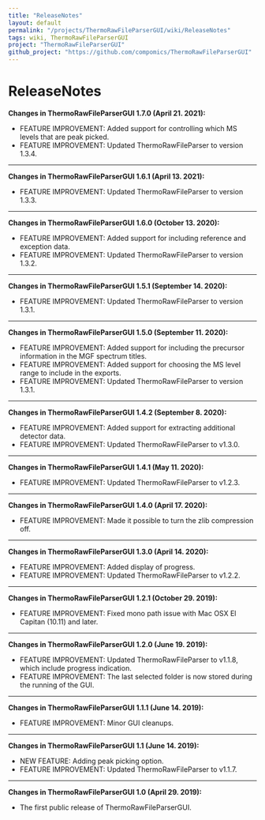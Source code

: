 ```yaml
---
title: "ReleaseNotes"
layout: default
permalink: "/projects/ThermoRawFileParserGUI/wiki/ReleaseNotes"
tags: wiki, ThermoRawFileParserGUI
project: "ThermoRawFileParserGUI"
github_project: "https://github.com/compomics/ThermoRawFileParserGUI"
---
```


# ReleaseNotes

**Changes in ThermoRawFileParserGUI 1.7.0 (April 21. 2021):**

 * FEATURE IMPROVEMENT: Added support for controlling which MS levels that are peak picked.
 * FEATURE IMPROVEMENT: Updated ThermoRawFileParser to version 1.3.4.

---

**Changes in ThermoRawFileParserGUI 1.6.1 (April 13. 2021):**

 * FEATURE IMPROVEMENT: Updated ThermoRawFileParser to version 1.3.3.

---

**Changes in ThermoRawFileParserGUI 1.6.0 (October 13. 2020):**

 * FEATURE IMPROVEMENT: Added support for including reference and exception data.
 * FEATURE IMPROVEMENT: Updated ThermoRawFileParser to version 1.3.2.

---

**Changes in ThermoRawFileParserGUI 1.5.1 (September 14. 2020):**

 * FEATURE IMPROVEMENT: Updated ThermoRawFileParser to version 1.3.1.

---

**Changes in ThermoRawFileParserGUI 1.5.0 (September 11. 2020):**

 * FEATURE IMPROVEMENT: Added support for including the precursor information in the MGF spectrum titles.
 * FEATURE IMPROVEMENT: Added support for choosing the MS level range to include in the exports.
 * FEATURE IMPROVEMENT: Updated ThermoRawFileParser to version 1.3.1.

---

**Changes in ThermoRawFileParserGUI 1.4.2 (September 8. 2020):**

 * FEATURE IMPROVEMENT: Added support for extracting additional detector data.
 * FEATURE IMPROVEMENT: Updated ThermoRawFileParser to v1.3.0.

---

**Changes in ThermoRawFileParserGUI 1.4.1 (May 11. 2020):**

  * FEATURE IMPROVEMENT: Updated ThermoRawFileParser to v1.2.3.

---

**Changes in ThermoRawFileParserGUI 1.4.0 (April 17. 2020):**

  * FEATURE IMPROVEMENT: Made it possible to turn the zlib compression off.

---

**Changes in ThermoRawFileParserGUI 1.3.0 (April 14. 2020):**

  * FEATURE IMPROVEMENT: Added display of progress.
  * FEATURE IMPROVEMENT: Updated ThermoRawFileParser to v1.2.2.

---

**Changes in ThermoRawFileParserGUI 1.2.1 (October 29. 2019):**

  * FEATURE IMPROVEMENT: Fixed mono path issue with Mac OSX El Capitan (10.11) and later.

---

**Changes in ThermoRawFileParserGUI 1.2.0 (June 19. 2019):**

  * FEATURE IMPROVEMENT: Updated ThermoRawFileParser to v1.1.8, which include progress indication.
  * FEATURE IMPROVEMENT: The last selected folder is now stored during the running of the GUI.

---

**Changes in ThermoRawFileParserGUI 1.1.1 (June 14. 2019):**

  * FEATURE IMPROVEMENT: Minor GUI cleanups.

---

**Changes in ThermoRawFileParserGUI 1.1 (June 14. 2019):**

  * NEW FEATURE: Adding peak picking option.
  * FEATURE IMPROVEMENT: Updated ThermoRawFileParser to v1.1.7.

---

**Changes in ThermoRawFileParserGUI 1.0 (April 29. 2019):**

  * The first public release of ThermoRawFileParserGUI.
